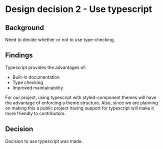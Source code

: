 # Design decision 2 - Use typescript

## Background

Need to decide whether or not to use type-checking.

## Findings

Typescript provides the advantages of:

  - Built-in documentation
  - Type checking
  - Improved maintainability

For our project, using typescript with styled-component themes will have the advantage of enforcing a theme structure. Also, since we are planning on making this a public project having support for typescript will make it more friendly to contributors.

## Decision

Decision to use typescript was made.
